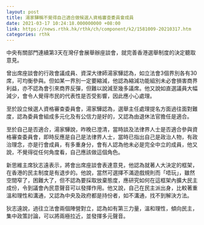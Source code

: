 ```yaml
---
layout: post
title: 湯家驊稱不覺得自己適合做候選人資格審查委員會成員
date: 2021-03-17 10:24:18.000000000 +08:00
link: https://news.rthk.hk/rthk/ch/component/k2/1581009-20210317.htm
categories: rthk
---
```


中央有關部門連續第3天在灣仔會展舉辦座談會，就完善香港選舉制度的決定聽取意見。

曾出席座談會的行政會議成員、資深大律師湯家驊認為，如立法會3個界別各有30席，可均衡參與。但如某一界別一定要縮減，他認為縮減功能組別未必會損害商界利益，亦不認為會引來商界反彈，但難以說減至幾多議席。他又說如直選議員大幅減少，會令人覺得市民的代表性是否受影響，因此應小心處理。

至於設立候選人資格審查委員會，湯家驊認為，選舉主任處理提名方面過往面對難度，認為委員會組成多元化及有公信力是好的，又認為由退休法官擔任是適合。

至於自己是否適合，湯家驊說，昨晚已澄清，當時談及法律界人士是否適合參與資格審查委員會，即時反應是自己是法律界人士，當時已指出自己是政治人物，有政治理念，亦是行會成員，有多重身分，會有人認為他未必是完全中立的成員，他又說，不覺得從任何角度看，自己應該做這個角色。

新思維主席狄志遠表示，將會出席座談會表達意見，他認為就著人大決定的框架，在香港的民主制度是有退步的。他說，當然可選擇不滿遊戲規則而「唔玩」，雖然空間窄了，困難大了，但不認為要採取放棄態度，應研究如何在這框架內擴大民主成份，令到議會內民意聲音可以發揮作用。他又說，自己在民主派出身，比較著重溫和理性和溝通，又認為中央及政府都是持份者，如不溝通，找不到解決方法。

狄志遠說，過往立法會兩個陣營對立，認為如有第三力量，溫和理性，傾向民主，集中政策討論，可以將兩極拉近，並發揮多元聲音。
